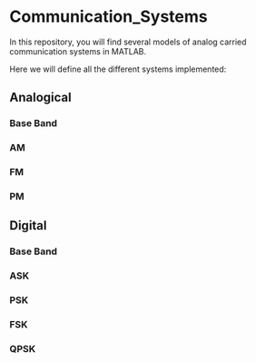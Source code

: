 # Communication_Systems
In this repository, you will find several models of analog carried communication systems in MATLAB.

Here we will define all the different systems implemented:

## Analogical

### Base Band

### AM

### FM

### PM

## Digital

### Base Band

### ASK

### PSK

### FSK

### QPSK

